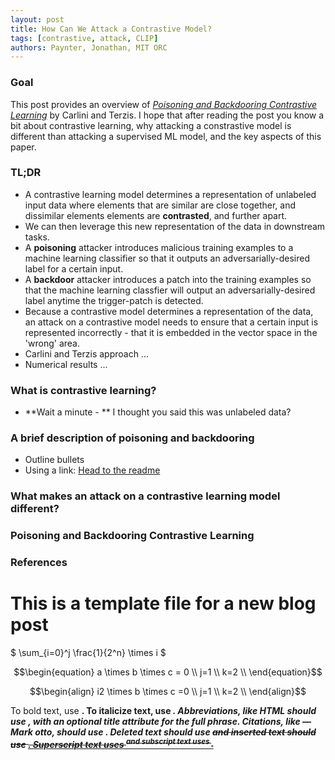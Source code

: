```yaml
---
layout: post
title: How Can We Attack a Contrastive Model?
tags: [contrastive, attack, CLIP]
authors: Paynter, Jonathan, MIT ORC
---
```


### Goal

This post provides an overview of [*Poisoning and Backdooring Contrastive Learning*](https://arxiv.org/abs/2106.09667) by Carlini and Terzis. I hope that after reading the post you know a bit about contrastive learning, why attacking a constrastive model is different than attacking a supervised ML model, and the key aspects of this paper.

### TL;DR

* A contrastive learning model determines a representation of unlabeled input data where elements that are similar are close together, and dissimilar elements elements are **contrasted**, and further apart. 
* We can then leverage this new representation of the data in downstream tasks.
* A **poisoning** attacker introduces malicious training examples to a machine learning classifier so that it outputs an adversarially-desired label for a certain input. 
* A **backdoor** attacker introduces a patch into the training examples so that the machine learning classfier will output an adversarially-desired label anytime the trigger-patch is detected.
* Because a contrastive model determines a representation of the data, an attack on a contrastive model needs to ensure that a certain input is represented incorrectly - that it is embedded in the vector space in the 'wrong' area.
* Carlini and Terzis approach ...
* Numerical results ...

### What is contrastive learning?
* **Wait a minute - ** I thought you said this was unlabeled data?
### A brief description of poisoning and backdooring

* Outline bullets
* Using a link: [Head to the readme](https://github.com/poole/lanyon#readme)

### What makes an attack on a contrastive learning model different?

### Poisoning and Backdooring Contrastive Learning

### References 

# This is a template file for a new blog post

$ \sum_{i=0}^j \frac{1}{2^n} \times i $

$$\begin{equation}
a \times b \times c = 0 \\
j=1 \\
k=2 \\
\end{equation}$$

$$\begin{align}
i2 \times b \times c =0 \\
j=1 \\
k=2 \\
\end{align}$$


To bold text, use <strong>.
To italicize text, use <em>.
Abbreviations, like HTML should use <abbr>, with an optional title attribute for the full phrase.
Citations, like — Mark otto, should use <cite>.
Deleted text should use <del> and inserted text should use <ins>.
Superscript text uses <sup> and subscript text uses <sub>.
